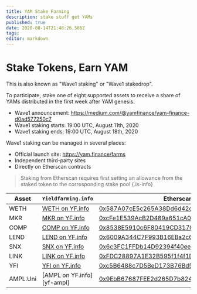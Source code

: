 ```yaml
---
title: YAM Stake Farming
description: stake stuff get YAMs
published: true
date: 2020-08-14T21:48:26.586Z
tags: 
editor: markdown
---
```


# Stake Tokens, Earn YAM

This is also known as "Wave1 staking" or "Wave1 stakedrop".

To participate, stake one of eight supported assets to receive a share of YAMs distributed in the first week after YAM genesis.

- Wave1 announcement: https://medium.com/@yamfinance/yam-finance-d0ad577250c7
- Wave1 staking starts: 19:00 UTC, August 11th, 2020
- Wave1 staking ends: 19:00 UTC, August 18th, 2020

Wave1 staking can be managed in several places:

- Official launch site: https://yam.finance/farms
- Independent third-party sites
- Directly on Etherscan contracts

> Staking from Etherscan requires first setting an allowance from the staked token to the corresponding stake pool
{.is-info}


| Asset    | `Yieldfarming.info`        | Etherscan                                                    |
|----------|----------------------------|--------------------------------------------------------------|
| WETH     | [WETH on YF.info][yf-weth] | [0x587A07cE5c265A38Dd6d42def1566BA73eeb06F5][etherscan-weth] |
| MKR      | [MKR on YF.info][yf-mkr]   | [0xcFe1E539AcB2D489a651cA011a6eB93d32f97E23][etherscan-mkr]  |
| COMP     | [COMP on YF.info][yf-comp] | [0x8538E5910c6F80419CD3170c26073Ff238048c9E][etherscan-comp] |
| LEND     | [LEND on YF.info][yf-lend] | [0x6009A344C7F993B16EBa2c673fefd2e07f9be5FD][etherscan-lend] |
| SNX      | [SNX on YF.info][yf-snx]   | [0x6c3FC1FFDb14D92394f40eeC91D9Ce8B807f132D][etherscan-snx]  |
| LINK     | [LINK on YF.info][yf-link] | [0xFDC28897A1E32B595f1f4f1D3aE0Df93B1eee452][etherscan-link] |
| YFI      | [YFI on YF.info][yf-yfi]   | [0xc5B6488c7D5BeD173B76Bd5DCA712f45fB9EaEaB][etherscan-yfi]  |
| AMPL:Uni | [AMPL on YF.info][yf-ampl] | [0x9EbB67687FEE2d265D7b824714DF13622D90E663][etherscan-ampl] |


[yf-weth]: https://yieldfarming.info/yam/weth
[yf-mkr]: https://yieldfarming.info/yam/mkr
[yf-comp]: https://yieldfarming.info/yam/comp
[yf-lend]: https://yieldfarming.info/yam/lend
[yf-snx]: https://yieldfarming.info/yam/snx
[yf-link]: https://yieldfarming.info/yam/link
[yf-yfi]: https://yieldfarming.info/yam/yfi
[yf-ycrv]: https://yieldfarming.info/yam/ycrv

[etherscan-weth]: https://etherscan.io/address/0x587A07cE5c265A38Dd6d42def1566BA73eeb06F5#writeContract
[etherscan-mkr]: https://etherscan.io/address/0xcFe1E539AcB2D489a651cA011a6eB93d32f97E23#writeContract
[etherscan-comp]: https://etherscan.io/address/0x8538E5910c6F80419CD3170c26073Ff238048c9E#writeContract
[etherscan-lend]: https://etherscan.io/address/0x6009A344C7F993B16EBa2c673fefd2e07f9be5FD#writeContract
[etherscan-snx]: https://etherscan.io/address/0x6c3FC1FFDb14D92394f40eeC91D9Ce8B807f132D#writeContract
[etherscan-link]: https://etherscan.io/address/0xFDC28897A1E32B595f1f4f1D3aE0Df93B1eee452#writeContract
[etherscan-yfi]: https://etherscan.io/address/0xc5B6488c7D5BeD173B76Bd5DCA712f45fB9EaEaB#writeContract
[etherscan-ampl]: https://etherscan.io/address/0x9EbB67687FEE2d265D7b824714DF13622D90E663#writeContract

